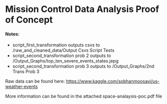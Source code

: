 # Mission Control Data Analysis Proof of Concept

#### Notes:
- script_first_transformation outputs csvs to /raw_and_cleaned_data/Output Csvs Script Tests
- script_second_transformation prob 2 outputs to /Output_Graphs/top_ten_severe_events_states.jepg
- script_second_transformation prob 3 outputs to /Output_Graphs/2nd Trans Prob 3

Raw data can be found here: 
https://www.kaggle.com/sobhanmoosavi/us-weather-events

More information can be found in the attached space-analaysis-poc.pdf file

